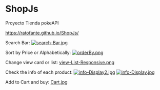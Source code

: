 # ShopJs
Proyecto Tienda pokeAPI

https://ratofante.github.io/ShopJs/



Search Bar:
[![search-Bar.jpg](https://i.postimg.cc/Zqm6PRnn/search-Bar.jpg)](https://postimg.cc/5XPHbfwW)


Sort by Price or Alphabetically: 
[![orderBy.png](https://i.postimg.cc/SNw6sVpW/orderBy.png)](https://postimg.cc/ZCxBs8nR)

Change view card or list:
[view-List-Responsive.png](https://postimg.cc/hJfXGNrz)

Check the info of each product:
[![info-Display2.jpg](https://i.postimg.cc/4xVzhtJj/info-Display2.jpg)](https://postimg.cc/PCfLgCvM)
[![info-Display.jpg](https://i.postimg.cc/05XdgPWX/info-Display.jpg)](https://postimg.cc/hhx7TWqV)

Add to Cart and buy:
[Cart.jpg](https://postimg.cc/ctQgSYcF)
